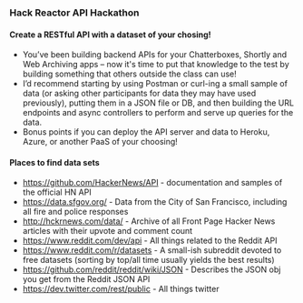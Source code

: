 ### Hack Reactor API Hackathon
#### Create a RESTful API with a dataset of your chosing! 
* You’ve been building backend APIs for your Chatterboxes, Shortly and Web Archiving apps – now it's time to put that knowledge to the test by building something that others outside the class can use! 
* I’d recommend starting by using Postman or curl-ing a small sample of data (or asking other participants for data they may have used previously), putting them in a JSON file or DB, and then building the URL endpoints and async controllers to perform and serve up queries for the data.
* Bonus points if you can deploy the API server and data to Heroku, Azure, or another PaaS of your choosing! 

#### Places to find data sets
* https://github.com/HackerNews/API - documentation and samples of the official HN API
* https://data.sfgov.org/ - Data from the City of San Francisco, including all fire and police responses
* http://hckrnews.com/data/ - Archive of all Front Page Hacker News articles with their upvote and comment count
* https://www.reddit.com/dev/api - All things related to the Reddit API
* https://www.reddit.com/r/datasets - A small-ish subreddit devoted to free datasets (sorting by top/all time usually yields the best results)
* https://github.com/reddit/reddit/wiki/JSON - Describes the JSON obj you get from the Reddit JSON API
* https://dev.twitter.com/rest/public - All things twitter
